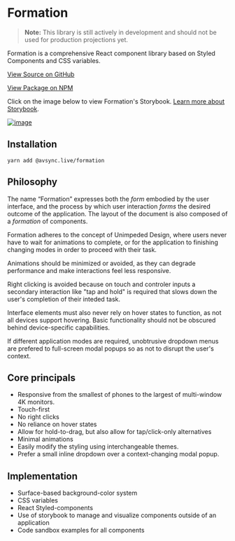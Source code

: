 # Formation

> **Note:** This library is still actively in development and should not be used for production projections yet.

Formation is a comprehensive React component library based on Styled Components and CSS variables.

[View Source on GitHub](https://github.com/AVsync-LIVE/formation)

[View Package on NPM](https://www.npmjs.com/package/@avsync.live/formation)

Click on the image below to view Formation's Storybook. [Learn more about Storybook](https://storybook.js.org/).

[![image](https://user-images.githubusercontent.com/18317587/183244327-7204046a-009c-4a69-ba93-ef77f1e78618.png)](https://avsync-live.github.io/formation)

## Installation

`yarn add @avsync.live/formation`

## Philosophy

The name “Formation” expresses both the *form* embodied by the user interface, and the process by which user interaction *forms* the desired outcome of the application. The layout of the document is also composed of a *formation* of components.

Formation adheres to the concept of Unimpeded Design, where users never have to wait for animations to complete, or for the application to finishing changing modes in order to proceed with their task. 

Animations should be minimized or avoided, as they can degrade performance and make interactions feel less responsive.

Right clicking is avoided because on touch and controler inputs a secondary interaction like "tap and hold" is required that slows down the user's completion of their inteded task.

Interface elements must also never rely on hover states to function, as not all devices support hovering. Basic functionality should not be obscured behind device-specific capabilities.

If different application modes are required, unobtrusive dropdown menus are prefered to full-screen modal popups so as not to disrupt the user's context.

## Core principals
 - Responsive from the smallest of phones to the largest of multi-window 4K monitors.
 - Touch-first
 - No right clicks
 - No reliance on hover states
 - Allow for hold-to-drag, but also allow for tap/click-only alternatives
 - Minimal animations
 - Easily modify the styling using interchangeable themes.
 - Prefer a small inline dropdown over a context-changing modal popup.

## Implementation

 - Surface-based background-color system
 - CSS variables
 - React Styled-components
 - Use of storybook to manage and visualize components outside of an application
 - Code sandbox examples for all components